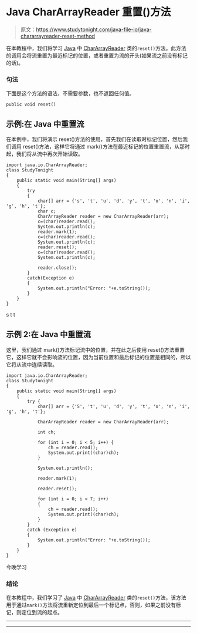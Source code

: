 # Java CharArrayReader 重置()方法

> 原文：<https://www.studytonight.com/java-file-io/java-chararrayreader-reset-method>

在本教程中，我们将学习 [Java](https://www.studytonight.com/java/) 中 [CharArrayReader](https://www.studytonight.com/java-file-io/java-chararrayreader-class) 类的`reset()`方法。此方法的调用会将流重置为最近标记的位置，或者重置为流的开头(如果流之前没有标记的话)。

### 句法

下面是这个方法的语法，不需要参数，也不返回任何值。

```
public void reset()
```

## 示例:在 Java 中重置流

在本例中，我们将演示 reset()方法的使用，首先我们在读取时标记位置，然后我们调用 reset()方法，这样它将通过 mark()方法在最近标记的位置重置流，从那时起，我们将从流中再次开始读取。

```
import java.io.CharArrayReader;
class StudyTonight
{
	public static void main(String[] args)  
	{ 
		try 
		{
			char[] arr = {'s', 't', 'u', 'd', 'y', 't', 'o', 'n', 'i', 'g', 'h', 't'}; 
			char c;
			CharArrayReader reader = new CharArrayReader(arr); 
			c=(char)reader.read();
			System.out.println(c);  
			reader.mark(1);  
			c=(char)reader.read();
			System.out.println(c);  
			reader.reset();  
			c=(char)reader.read();
			System.out.println(c);  

			reader.close();			
		}
		catch(Exception e)
		{
			System.out.println("Error: "+e.toString());
		}
	} 
} 
```

s
t
t

## 示例 2:在 Java 中重置流

这里，我们通过 mark()方法标记流中的位置，并在此之后使用 reset()方法重置它，这样它就不会影响流的位置，因为当前位置和最后标记的位置是相同的，所以它将从流中连续读取。

```
import java.io.CharArrayReader;
class StudyTonight
{
	public static void main(String[] args)  
	{ 
		try { 
            char[] arr = {'S', 't', 'u', 'd', 'y', 't', 'o', 'n', 'i', 'g', 'h', 't'}; 

            CharArrayReader reader = new CharArrayReader(arr);   

            int ch; 

            for (int i = 0; i < 5; i++) { 
                ch = reader.read(); 
                System.out.print((char)ch); 
            } 

            System.out.println(); 

            reader.mark(1); 

            reader.reset(); 

            for (int i = 0; i < 7; i++) 
            { 
                ch = reader.read(); 
                System.out.print((char)ch); 
            } 
        } 
        catch (Exception e)
		{ 
            System.out.println("Error: "+e.toString()); 
        } 
	} 
} 
```

今晚学习

### 结论

在本教程中，我们学习了 [Java](https://www.studytonight.com/java/) 中 [CharArrayReader](https://www.studytonight.com/java-file-io/java-chararrayreader-class) 类的`reset()`方法，该方法用于通过`mark()`方法将流重新定位到最后一个标记点，否则，如果之前没有标记，则定位到流的起点。

* * *

* * *